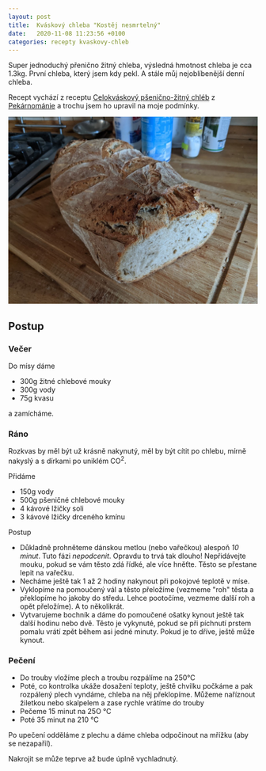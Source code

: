 ```yaml
---
layout: post
title:  Kváskový chleba "Kostěj nesmrtelný"
date:   2020-11-08 11:23:56 +0100
categories: recepty kvaskovy-chleb
---
```

Super jednoduchý přenično žitný chleba, výsledná hmotnost chleba je cca 1.3kg. První chleba, který jsem kdy pekl. A stále můj nejoblíbenější denní chleba.

Recept vychází z receptu [Celokváskový pšenično-žitný chléb](http://www.pekarnomanie.cz/celokvaskovy-psenicno-zitny-chleb/) z [Pekárnománie](http://www.pekarnomanie.cz) a trochu jsem ho upravil na moje podmínky.


![Kváskový chléb "Kostěj nesmrtelný"](/assets/kvaskovy-chleb-kostej-nesmrtelny.jpg)

## Postup

### Večer
Do mísy dáme 
- 300g žitné chlebové mouky
- 300g vody
- 75g kvasu

a zamícháme.

### Ráno
Rozkvas by měl být už krásně nakynutý, měl by být cítit po chlebu, mírně nakyslý a s dírkami po uniklém CO<sup>2</sup>.

Přidáme 
- 150g vody
- 500g pšeničné chlebové mouky
- 4 kávové lžičky soli
- 3 kávové lžičky drceného kmínu

Postup
- Důkladně prohněteme dánskou metlou (nebo vařečkou) alespoň *10 minut*. Tuto fázi *nepodcenit*. Opravdu to  trvá tak dlouho! Nepřidávejte mouku, pokud se vám těsto zdá řídké, ale více hněťte. Těsto se přestane lepit na vařečku.
- Necháme ještě tak 1 až 2 hodiny nakynout při pokojové teplotě v míse.
- Vyklopíme na pomoučený vál a těsto přeložíme (vezmeme "roh" těsta a překlopíme ho jakoby do středu. Lehce pootočíme, vezmeme další roh a opět přeložíme). A to několikrát. 
- Vytvarujeme bochník a dáme do pomoučené ošatky kynout ještě tak další hodinu nebo dvě. Těsto je vykynuté, pokud se při píchnutí prstem pomalu vrátí zpět během asi jedné minuty. Pokud je to dříve, ještě může kynout.

### Pečení
- Do trouby vložíme plech a troubu rozpálíme na 250°C 
- Poté, co kontrolka ukáže dosažení teploty, ještě chvilku počkáme a pak rozpálený plech vyndáme, chleba na něj překlopíme. Můžeme naříznout žiletkou nebo skalpelem a zase rychle vrátíme do trouby
- Pečeme 15 minut na 25O °C
- Poté 35 minut na 210 °C

Po upečení odděláme z plechu a dáme chleba odpočinout na mřížku (aby se nezapařil).

Nakrojit se může teprve až bude úplně vychladnutý.
